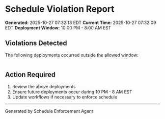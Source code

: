 # Schedule Violation Report

**Generated:** 2025-10-27 07:32:13 EDT
**Current Time:** 2025-10-27 07:32:09 EDT
**Deployment Window:** 10:00 PM - 8:00 AM EST

## Violations Detected

The following deployments occurred outside the allowed window:

```

```

## Action Required

1. Review the above deployments
2. Ensure future deployments occur during 10 PM - 8 AM EST
3. Update workflows if necessary to enforce schedule

---

Generated by Schedule Enforcement Agent
